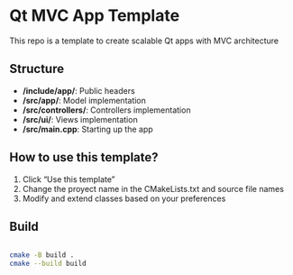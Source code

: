 # Qt MVC App Template

This repo is a template to create scalable Qt apps with MVC architecture

## Structure

- **/include/app/**: Public headers
- **/src/app/**: Model implementation
- **/src/controllers/**: Controllers implementation
- **/src/ui/**: Views implementation
- **/src/main.cpp**: Starting up the app

## How to use this template?

1. Click “Use this template”
2. Change the proyect name in the CMakeLists.txt and source file names
3. Modify and extend classes based on your preferences

## Build

```sh

cmake -B build .
cmake --build build

```

